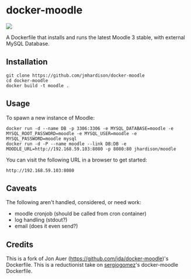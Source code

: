 docker-moodle
=============
[![](https://imagelayers.io/badge/jhardison/moodle:latest.svg)](https://imagelayers.io/?images=jhardison/moodle:latest 'Get your own badge on imagelayers.io')

A Dockerfile that installs and runs the latest Moodle 3 stable, with external MySQL Database.

## Installation

```
git clone https://github.com/jmhardison/docker-moodle
cd docker-moodle
docker build -t moodle .
```

## Usage

To spawn a new instance of Moodle:

```
docker run -d --name DB -p 3306:3306 -e MYSQL_DATABASE=moodle -e MYSQL_ROOT_PASSWORD=moodle -e MYSQL_USER=moodle -e MYSQL_PASSWORD=moodle mysql
docker run -d -P --name moodle --link DB:DB -e MOODLE_URL=http://192.168.59.103:8080 -p 8080:80 jhardison/moodle
```

You can visit the following URL in a browser to get started:

```
http://192.168.59.103:8080 
```

## Caveats
The following aren't handled, considered, or need work: 
* moodle cronjob (should be called from cron container)
* log handling (stdout?)
* email (does it even send?)

## Credits

This is a fork of Jon Auer (https://github.com/jda/docker-moodle)'s Dockerfile.
This is a reductionist take on [sergiogomez](https://github.com/sergiogomez/)'s docker-moodle Dockerfile.

